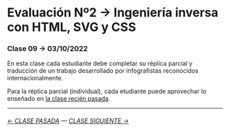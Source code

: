 # Evaluación Nº2 → Ingeniería inversa con HTML, SVG y CSS

### Clase 09 → 03/10/2022

En esta clase cada estudiante debe completar su réplica parcial y traducción de un trabajo desarrollado por infografistas reconocidos internacionalmente.

Para la réplica parcial (individual), cada etudiante puede aprovechar lo enseñado en [la clase recién pasada](https://github.com/profesorfaco/dno075-2022-2/tree/main/clase-08).

- - - - - - - - - - - - -

###### [← CLASE PASADA](https://github.com/profesorfaco/dno075-2022-2/tree/main/clase-08) — [CLASE SIGUIENTE →](https://github.com/profesorfaco/dno075-2022-2/tree/main/clase-11) 

